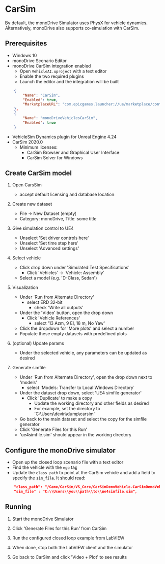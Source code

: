# CarSim

By default, the monoDrive Simulator uses PhysX for vehicle dynamics. Alternatively, monoDrive also supports co-simulation with CarSim.

## Prerequisites

- Windows 10
- monoDrive Scenario Editor
- monoDrive CarSim integration enabled
    - Open `VehicleAI.uproject` with a text editor
    - Enable the two required plugins
    - Launch the editor and the integration will be built

```json
    {
        "Name": "CarSim",
        "Enabled": true,
        "MarketplaceURL": "com.epicgames.launcher://ue/marketplace/content/2d712649ca864c80812da7b5252f5608"
    },
    {
        "Name": "monoDriveVehiclesCarSim",
        "Enabled": true
    }
```
    
- VehicleSim Dynamics plugin for Unreal Engine 4.24
- CarSim 2020.0
    - Minimum licenses:
        - CarSim Browser and Graphical User Interface
        - CarSim Solver for Windows


## Create CarSim model

1. Open CarsSim
    - accept default licensing and database location

1. Create new dataset
    - File → New Dataset (empty)
    - Category: monoDrive, Title: some title

1. Give simulation control to UE4
    - Unselect 'Set driver controls here'
    - Unselect 'Set time step here'
    - Unselect 'Advanced settings'

1. Select vehicle
    - Click drop down under 'Simulated Test Specifications'
        - Click 'Vehicles' → 'Vehicle: Assembly'
    - Select a model (e.g. 'D-Class, Sedan')

1. Visualization
    - Under 'Run from Alternate Directory'
        - select ERD 32-bit 
            - check 'Write all outputs'
    - Under the 'Video' button, open the drop down
        - Click 'Vehicle References'
            - select '13 Azm, 9 El, 18 m, No Yaw'
    - Click the dropdown for 'More plots' and select a number
    - Populate these empty datasets with predefined plots

1. (optional) Update params 
    - Under the selected vehicle, any parameters can be updated as desired

1. Generate simfile
    - Under 'Run from Alternate Directory', open the drop down next to 'models' 
        - select 'Models: Transfer to Local Windows Directory'
    - Under the dataset drop down, select 'UE4 simfile generator'
        - Click 'Duplicate' to make a copy
            - Update the working directory and other fields as desired
            - For example, set the directory to 'C:\Users\devin\dump\carsim'
    - Go back to the main dataset and select the copy for the simfile generator
    - Click 'Generate Files for this Run'
    - 'ue4simfile.sim' should appear in the working directory


## Configure the monoDrive simulator
- Open up the closed loop scenario file with a text editor
- Find the vehicle with the `ego` tag
- Update the `class_path` to point at the CarSim vehicle and add a field to specify the `sim_file`. It should read:
```json
    "class_path": "/Game/CarSim/VS_Core/CarSimDemoVehicle.CarSimDemoVehicle_C",
    "sim_file" : "C:\\Users\\you\\path\\to\\ue4simfile.sim",
```

## Running
1. Start the monoDrive Simulator

1. Click 'Generate Files for this Run' from CarSim

1. Run the configured closed loop example from LabVIEW

1. When done, stop both the LabVIEW client and the simulator

1. Go back to CarSim and click 'Video + Plot' to see results
